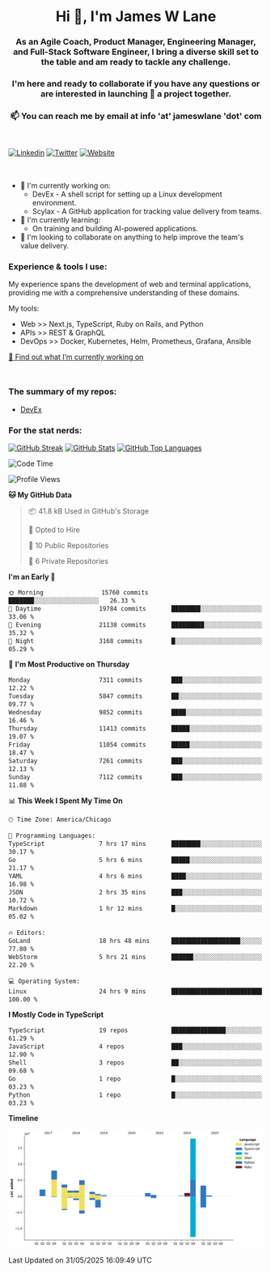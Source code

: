 <h1 align="center">Hi 👋, I'm James W Lane</h1>
<h3 align="center">As an Agile Coach, Product Manager, Engineering Manager, and Full-Stack Software Engineer, I bring a diverse skill set to the table and am ready to tackle any challenge.</h3>
<h3 align="center">I'm here and ready to collaborate if you have any questions or are interested in launching 🚀 a project together.</h3>

<div style="margin-top: 16px;" />

<h3 align="center">📫 You can reach me by email at info 'at' jameswlane 'dot' com</h3>

<div style="margin-top: 48px;" />

[![Linkedin](https://img.shields.io/badge/LinkedIn-0077B5?style=for-the-badge&logo=linkedin&logoColor=white)](https://www.linkedin.com/in/jameswlane/)
[![Twitter](https://img.shields.io/badge/Twitter-1DA1F2?style=for-the-badge&logo=twitter&logoColor=white)](https://x.com/jameswlane)
[![Website](https://img.shields.io/website?down_color=red&down_message=offline&style=for-the-badge&up_color=green&up_message=up&url=https%3A%2F%2Fwww.jameswlane.com)](https://www.jameswlane.com)

<div style="margin-top: 48px;" />

- 🔭 I'm currently working on:
  - DevEx - A shell script for setting up a Linux development environment.
  - Scylax - A GitHub application for tracking value delivery from teams.
- 🌱 I'm currently learning:
  - On training and building AI-powered applications.
- 👯 I'm looking to collaborate on anything to help improve the team's value delivery.

### Experience & tools I use:

My experience spans the development of web and terminal applications, providing me with a comprehensive understanding of these domains.

My tools:
- Web >> Next.js, TypeScript, Ruby on Rails, and Python
- APIs >> REST & GraphQL
- DevOps >> Docker, Kubernetes, Helm, Prometheus, Grafana, Ansible

[🔭 Find out what I’m currently working on](https://www.jameswlane.com/now)  

<div style="margin-top: 50px;"/>

### The summary of my repos:
- [DevEx](https://github.com/jameswlane/devex)  

### For the stat nerds:
[![GitHub Streak](https://github-readme-streak-stats.herokuapp.com?user=jameswlane&theme=tokyonight)](https://git.io/streak-stats)
[![GitHub Stats](https://github-readme-stats.vercel.app/api?username=jameswlane&show_icons=true&theme=tokyonight)](https://github-readme-stats.vercel.app)
[![GitHub Top Languages](https://github-readme-stats.vercel.app/api/top-langs?username=jameswlane&show_icons=true&locale=en&layout=compact&theme=tokyonight)](https://github-readme-stats.vercel.app)

<!--START_SECTION:waka-->
![Code Time](http://img.shields.io/badge/Code%20Time-548%20hrs%2055%20mins-blue)

![Profile Views](http://img.shields.io/badge/Profile%20Views-0-blue)

**🐱 My GitHub Data** 

> 📦 41.8 kB Used in GitHub's Storage 
 > 
> 💼 Opted to Hire
 > 
> 📜 10 Public Repositories 
 > 
> 🔑 6 Private Repositories 
 > 
**I'm an Early 🐤** 

```text
🌞 Morning                15760 commits       ███████░░░░░░░░░░░░░░░░░░   26.33 % 
🌆 Daytime                19784 commits       ████████░░░░░░░░░░░░░░░░░   33.06 % 
🌃 Evening                21138 commits       █████████░░░░░░░░░░░░░░░░   35.32 % 
🌙 Night                  3168 commits        █░░░░░░░░░░░░░░░░░░░░░░░░   05.29 % 
```
📅 **I'm Most Productive on Thursday** 

```text
Monday                   7311 commits        ███░░░░░░░░░░░░░░░░░░░░░░   12.22 % 
Tuesday                  5847 commits        ██░░░░░░░░░░░░░░░░░░░░░░░   09.77 % 
Wednesday                9852 commits        ████░░░░░░░░░░░░░░░░░░░░░   16.46 % 
Thursday                 11413 commits       █████░░░░░░░░░░░░░░░░░░░░   19.07 % 
Friday                   11054 commits       █████░░░░░░░░░░░░░░░░░░░░   18.47 % 
Saturday                 7261 commits        ███░░░░░░░░░░░░░░░░░░░░░░   12.13 % 
Sunday                   7112 commits        ███░░░░░░░░░░░░░░░░░░░░░░   11.88 % 
```


📊 **This Week I Spent My Time On** 

```text
🕑︎ Time Zone: America/Chicago

💬 Programming Languages: 
TypeScript               7 hrs 17 mins       ████████░░░░░░░░░░░░░░░░░   30.17 % 
Go                       5 hrs 6 mins        █████░░░░░░░░░░░░░░░░░░░░   21.17 % 
YAML                     4 hrs 6 mins        ████░░░░░░░░░░░░░░░░░░░░░   16.98 % 
JSON                     2 hrs 35 mins       ███░░░░░░░░░░░░░░░░░░░░░░   10.72 % 
Markdown                 1 hr 12 mins        █░░░░░░░░░░░░░░░░░░░░░░░░   05.02 % 

🔥 Editors: 
GoLand                   18 hrs 48 mins      ███████████████████░░░░░░   77.80 % 
WebStorm                 5 hrs 21 mins       ██████░░░░░░░░░░░░░░░░░░░   22.20 % 

💻 Operating System: 
Linux                    24 hrs 9 mins       █████████████████████████   100.00 % 
```

**I Mostly Code in TypeScript** 

```text
TypeScript               19 repos            ███████████████░░░░░░░░░░   61.29 % 
JavaScript               4 repos             ███░░░░░░░░░░░░░░░░░░░░░░   12.90 % 
Shell                    3 repos             ██░░░░░░░░░░░░░░░░░░░░░░░   09.68 % 
Go                       1 repo              █░░░░░░░░░░░░░░░░░░░░░░░░   03.23 % 
Python                   1 repo              █░░░░░░░░░░░░░░░░░░░░░░░░   03.23 % 
```



**Timeline**

![Lines of Code chart](https://raw.githubusercontent.com/jameswlane/jameswlane/main/assets/bar_graph.png)


 Last Updated on 31/05/2025 16:09:49 UTC
<!--END_SECTION:waka-->
